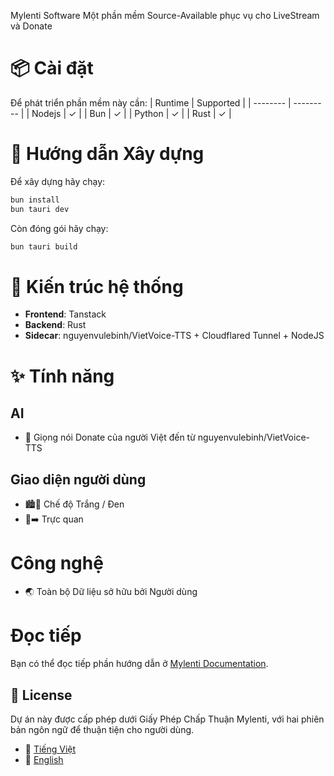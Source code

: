 Mylenti Software
Một phần mềm Source-Available phục vụ cho LiveStream và Donate

# 📦 Cài đặt

Để phát triển phần mềm này cần:
| Runtime  | Supported |
| -------- | --------- |
| Nodejs   | ✓         |
| Bun      | ✓         |
| Python   | ✓         |
| Rust     | ✓         |

# 🔧 Hướng dẫn Xây dựng

Để xây dựng hãy chạy:

```bash
bun install
bun tauri dev
```

Còn đóng gói hãy chạy:

```bash
bun tauri build
```

# 🧩 Kiến trúc hệ thống

- **Frontend**: Tanstack
- **Backend**: Rust
- **Sidecar**: nguyenvulebinh/VietVoice-TTS + Cloudflared Tunnel + NodeJS

# ✨ Tính năng

## AI
- 🤖 Giọng nói Donate của người Việt đến từ nguyenvulebinh/VietVoice-TTS

## Giao diện người dùng
- 🏙️🌇 Chế độ Trắng / Đen
- 👀➡️ Trực quan

# Công nghệ
- 🌏 Toàn bộ Dữ liệu sở hữu bởi Người dùng

# Đọc tiếp

Bạn có thể đọc tiếp phần hướng dẫn ở [Mylenti Documentation](https://blog.mylenti.khoiw04.com).

## 📄 License
Dự án này được cấp phép dưới Giấy Phép Chấp Thuận Mylenti, với hai phiên bản ngôn ngữ để thuận tiện cho người dùng.

- 📘 [Tiếng Việt](./LICENSE_vi.txt)
- 📗 [English](./LICENSE_en.txt)